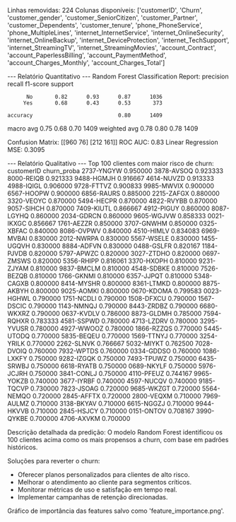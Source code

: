 Linhas removidas: 224
Colunas disponíveis: ['customerID', 'Churn', 'customer_gender', 'customer_SeniorCitizen', 'customer_Partner', 'customer_Dependents', 'customer_tenure', 'phone_PhoneService', 'phone_MultipleLines', 'internet_InternetService', 'internet_OnlineSecurity', 'internet_OnlineBackup', 'internet_DeviceProtection', 'internet_TechSupport', 'internet_StreamingTV', 'internet_StreamingMovies', 'account_Contract', 'account_PaperlessBilling', 'account_PaymentMethod', 'account_Charges_Monthly', 'account_Charges_Total']

--- Relatório Quantitativo ---
Random Forest Classification Report:
              precision    recall  f1-score   support

          No       0.82      0.93      0.87      1036
         Yes       0.68      0.43      0.53       373

    accuracy                           0.80      1409
   macro avg       0.75      0.68      0.70      1409
weighted avg       0.78      0.80      0.78      1409

Confusion Matrix:
[[960  76]
 [212 161]]
ROC AUC: 0.83
Linear Regression MSE: 0.3095

--- Relatório Qualitativo ---
Top 100 clientes com maior risco de churn:
customerID  churn_proba
2737-YNGYW     0.950000
3878-AVSOQ     0.923333
8000-REIQB     0.921333
9488-HGMJH     0.916667
4614-NUVZD     0.913333
4988-IQIGL     0.906000
9728-FTTVZ     0.900833
9985-MWVIX     0.900000
6567-HOOPW     0.900000
6856-RAURS     0.885000
2215-ZAFGX     0.880000
3320-VEOYC     0.870000
5494-HECPR     0.870000
4822-RVYBB     0.870000
9057-SIHCH     0.870000
7409-KIUTL     0.866667
4912-PIGUY     0.860000
8087-LGYHQ     0.860000
2034-GDRCN     0.860000
9605-WGJVW     0.858333
0021-IKXGC     0.856667
1761-AEZZR     0.850000
3707-GNWHM     0.850000
0325-XBFAC     0.840000
8086-OVPWV     0.840000
4510-HIMLV     0.834083
6969-MVBAI     0.830000
2012-NWRPA     0.830000
5567-WSELE     0.830000
1455-UGQVH     0.830000
8884-ADFVN     0.830000
0488-GSLFR     0.820167
1184-PJVDB     0.820000
5797-APWZC     0.820000
3027-ZTDHO     0.820000
0697-ZMSWS     0.820000
5356-RHIPP     0.816061
3370-HXOPH     0.810000
9231-ZJYAM     0.810000
9837-BMCLM     0.810000
4548-SDBKE     0.810000
7526-BEZQB     0.810000
1766-GKNMI     0.810000
6357-JJPQT     0.810000
5348-CAGXB     0.800000
8414-MYSHR     0.800000
8361-LTMKD     0.800000
8875-AKBYH     0.800000
9025-AOMKI     0.800000
0670-KDOMA     0.799583
0023-HGHWL     0.790000
1751-NCDLI     0.790000
1508-DFXCU     0.790000
1567-DSCIC     0.790000
1143-NMNQJ     0.790000
8443-ZRDBZ     0.790000
6680-WKXRZ     0.790000
0637-KVDLV     0.786000
8873-GLDMH     0.785000
7594-RQHXR     0.783333
4581-SSPWD     0.780000
4713-LZDRV     0.780000
3295-YVUSR     0.780000
4927-WWOOZ     0.780000
1866-RZZQS     0.770000
5445-UTODQ     0.770000
5835-BEQEU     0.770000
1569-TTNYJ     0.770000
3254-YRILK     0.770000
2262-SLNVK     0.766667
5032-MIYKT     0.762500
7028-DVOIQ     0.760000
7932-WPTDS     0.760000
0334-GDDSO     0.760000
1086-LXKFY     0.750000
9282-IZGQK     0.750000
7493-TPUWZ     0.750000
6435-SRWBJ     0.750000
6618-RYATB     0.750000
0689-NKYLF     0.750000
5976-JCJRH     0.750000
3841-CONLJ     0.750000
4110-PFEUZ     0.744167
9965-YOKZB     0.740000
3677-IYRBF     0.740000
4597-NUCQV     0.740000
9185-TQCVP     0.730000
7823-JSOAG     0.720000
9685-WKZGT     0.720000
5564-NEMQO     0.720000
2845-AFFTX     0.720000
2800-VEQXM     0.710000
7969-AULMZ     0.710000
3138-BKYAV     0.710000
6615-NGGZJ     0.710000
9944-HKVVB     0.710000
2845-HSJCY     0.710000
0151-ONTOV     0.708167
3990-QYKBE     0.700000
4706-AXVKM     0.700000

Descrição detalhada da predição:
O modelo Random Forest identificou os 100 clientes acima como os mais propensos a churn, com base em padrões históricos.

Soluções para reverter o churn:
- Oferecer planos personalizados para clientes de alto risco.
- Melhorar o atendimento ao cliente para segmentos críticos.
- Monitorar métricas de uso e satisfação em tempo real.
- Implementar campanhas de retenção direcionadas.

Gráfico de importância das features salvo como 'feature_importance.png'.
